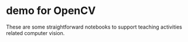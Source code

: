 # demo for OpenCV

These are some straightforward notebooks to support teaching activities related computer vision.
